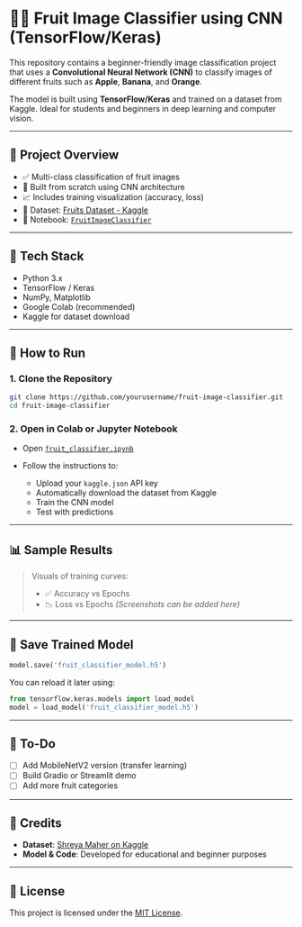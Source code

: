 # 🍎🍌 Fruit Image Classifier using CNN (TensorFlow/Keras)

This repository contains a beginner-friendly image classification project that uses a **Convolutional Neural Network (CNN)** to classify images of different fruits such as **Apple**, **Banana**, and **Orange**.

The model is built using **TensorFlow/Keras** and trained on a dataset from Kaggle. Ideal for students and beginners in deep learning and computer vision.

---

## 📂 Project Overview

- ✅ Multi-class classification of fruit images
- 🧠 Built from scratch using CNN architecture
- 📈 Includes training visualization (accuracy, loss)
- 📁 Dataset: [Fruits Dataset - Kaggle](https://www.kaggle.com/datasets/shreyapmaher/fruits-dataset-images)
- 📓 Notebook: [`FruitImageClassifier`](./FruitsImageClassifier.ipynb)

---

## 🧠 Tech Stack

- Python 3.x
- TensorFlow / Keras
- NumPy, Matplotlib
- Google Colab (recommended)
- Kaggle for dataset download

---

## 🚀 How to Run

### 1. Clone the Repository

```bash
git clone https://github.com/yourusername/fruit-image-classifier.git
cd fruit-image-classifier
````

### 2. Open in Colab or Jupyter Notebook

* Open [`fruit_classifier.ipynb`](./fruit_classifier.ipynb)
* Follow the instructions to:

  * Upload your `kaggle.json` API key
  * Automatically download the dataset from Kaggle
  * Train the CNN model
  * Test with predictions

---

## 📊 Sample Results

> Visuals of training curves:
>
> * ✅ Accuracy vs Epochs
> * 📉 Loss vs Epochs
>   *(Screenshots can be added here)*

---

## 💾 Save Trained Model

```python
model.save('fruit_classifier_model.h5')
```

You can reload it later using:

```python
from tensorflow.keras.models import load_model
model = load_model('fruit_classifier_model.h5')
```

---

## 📌 To-Do

* [ ] Add MobileNetV2 version (transfer learning)
* [ ] Build Gradio or Streamlit demo
* [ ] Add more fruit categories

---

## 🙏 Credits

* **Dataset**: [Shreya Maher on Kaggle](https://www.kaggle.com/datasets/shreyapmaher/fruits-dataset-images)
* **Model & Code**: Developed for educational and beginner purposes

---

## 📜 License

This project is licensed under the [MIT License](LICENSE).
